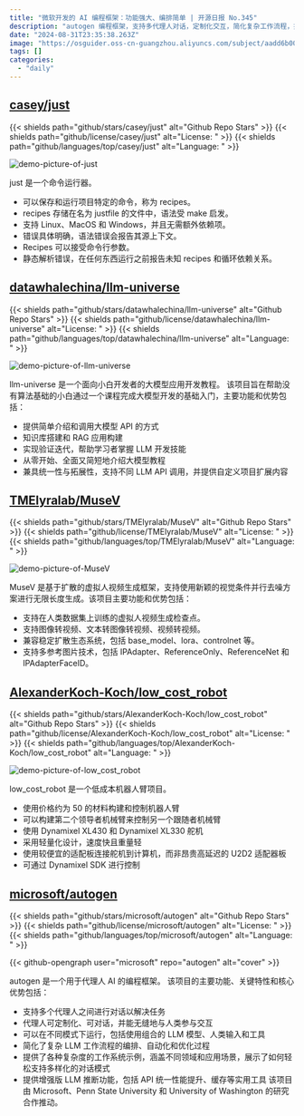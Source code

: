 ```yaml
---
title: "微软开发的 AI 编程框架：功能强大、编排简单 | 开源日报 No.345"
description: "autogen 编程框架，支持多代理人对话，定制化交互，简化复杂工作流程，提供多领域示例，增强 LLM 推断功能，由 Microsoft 等推动。"
date: "2024-08-31T23:35:38.263Z"
image: "https://osguider.oss-cn-guangzhou.aliyuncs.com/subject/aadd6b00261890a3213ddeb72c3c066e.png"
tags: []
categories:
  - "daily"
---
```


## [casey/just](https://github.com/casey/just)

{{< shields path="github/stars/casey/just" alt="Github Repo Stars" >}} {{< shields path="github/license/casey/just" alt="License: " >}} {{< shields path="github/languages/top/casey/just" alt="Language: " >}}

![demo-picture-of-just](https://static.osguider.com/subject/github/casey/just/0cd089b427bf2d8cf0b8d6d994726d18.png)

just 是一个命令运行器。

- 可以保存和运行项目特定的命令，称为 recipes。
- recipes 存储在名为 justfile 的文件中，语法受 make 启发。
- 支持 Linux、MacOS 和 Windows，并且无需额外依赖项。
- 错误具体明确，语法错误会报告其源上下文。
- Recipes 可以接受命令行参数。
- 静态解析错误，在任何东西运行之前报告未知 recipes 和循环依赖关系。
  
## [datawhalechina/llm-universe](https://github.com/datawhalechina/llm-universe)

{{< shields path="github/stars/datawhalechina/llm-universe" alt="Github Repo Stars" >}} {{< shields path="github/license/datawhalechina/llm-universe" alt="License: " >}} {{< shields path="github/languages/top/datawhalechina/llm-universe" alt="Language: " >}}

![demo-picture-of-llm-universe](https://static.osguider.com/subject/github/datawhalechina/llm-universe/e3230102c2f39862cadf3adad0d07c79.png)

llm-universe 是一个面向小白开发者的大模型应用开发教程。
该项目旨在帮助没有算法基础的小白通过一个课程完成大模型开发的基础入门，主要功能和优势包括：

- 提供简单介绍和调用大模型 API 的方式
- 知识库搭建和 RAG 应用构建
- 实现验证迭代，帮助学习者掌握 LLM 开发技能
- 从零开始、全面又简短地介绍大模型教程
- 兼具统一性与拓展性，支持不同 LLM API 调用，并提供自定义项目扩展内容
  
## [TMElyralab/MuseV](https://github.com/TMElyralab/MuseV)

{{< shields path="github/stars/TMElyralab/MuseV" alt="Github Repo Stars" >}} {{< shields path="github/license/TMElyralab/MuseV" alt="License: " >}} {{< shields path="github/languages/top/TMElyralab/MuseV" alt="Language: " >}}

![demo-picture-of-MuseV](https://static.osguider.com/subject/github/TMElyralab/MuseV/a0192f1fda7c048c1a10c47cf89be83f.png)

MuseV 是基于扩散的虚拟人视频生成框架，支持使用新颖的视觉条件并行去噪方案进行无限长度生成。该项目主要功能和优势包括：

- 支持在人类数据集上训练的虚拟人视频生成检查点。
- 支持图像转视频、文本转图像转视频、视频转视频。
- 兼容稳定扩散生态系统，包括 base_model、lora、controlnet 等。
- 支持多参考图片技术，包括 IPAdapter、ReferenceOnly、ReferenceNet 和 IPAdapterFaceID。
  
## [AlexanderKoch-Koch/low_cost_robot](https://github.com/AlexanderKoch-Koch/low_cost_robot)

{{< shields path="github/stars/AlexanderKoch-Koch/low_cost_robot" alt="Github Repo Stars" >}} {{< shields path="github/license/AlexanderKoch-Koch/low_cost_robot" alt="License: " >}} {{< shields path="github/languages/top/AlexanderKoch-Koch/low_cost_robot" alt="Language: " >}}

![demo-picture-of-low_cost_robot](https://static.osguider.com/subject/github/AlexanderKoch-Koch/low_cost_robot/047a2cdd08c694fb879ec7164d99ddf3.jpg)

low_cost_robot 是一个低成本机器人臂项目。

- 使用价格约为 50 的材料构建和控制机器人臂
- 可以构建第二个领导者机械臂来控制另一个跟随者机械臂
- 使用 Dynamixel XL430 和 Dynamixel XL330 舵机
- 采用轻量化设计，速度快且重量轻
- 使用较便宜的适配板连接舵机到计算机，而非昂贵高延迟的 U2D2 适配器板
- 可通过 Dynamixel SDK 进行控制
  
## [microsoft/autogen](https://github.com/microsoft/autogen)

{{< shields path="github/stars/microsoft/autogen" alt="Github Repo Stars" >}} {{< shields path="github/license/microsoft/autogen" alt="License: " >}} {{< shields path="github/languages/top/microsoft/autogen" alt="Language: " >}}

{{< github-opengraph user="microsoft" repo="autogen" alt="cover" >}}

autogen 是一个用于代理人 AI 的编程框架。
该项目的主要功能、关键特性和核心优势包括：

- 支持多个代理人之间进行对话以解决任务
- 代理人可定制化、可对话，并能无缝地与人类参与交互
- 可以在不同模式下运行，包括使用组合的 LLM 模型、人类输入和工具
- 简化了复杂 LLM 工作流程的编排、自动化和优化过程
- 提供了各种复杂度的工作系统示例，涵盖不同领域和应用场景，展示了如何轻松支持多样化的对话模式
- 提供增强版 LLM 推断功能，包括 API 统一性能提升、缓存等实用工具
该项目由 Microsoft、Penn State University 和 University of Washington 的研究合作推动。
  
